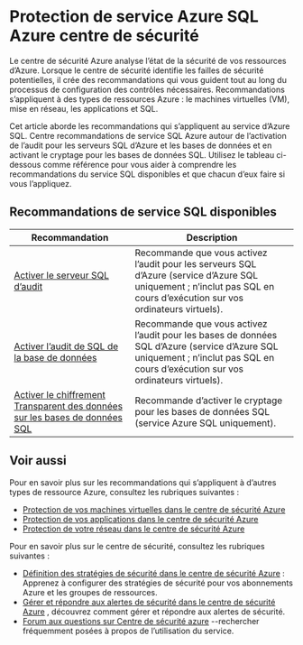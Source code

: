 <properties
   pageTitle="Protection de service Azure SQL Azure centre de sécurité | Microsoft Azure"
   description="Ce document répond dans le centre de sécurité Azure des recommandations qui vous aident à protéger les SQL Azure service et restent conforme aux stratégies de sécurité."
   services="security-center"
   documentationCenter="na"
   authors="TerryLanfear"
   manager="MBaldwin"
   editor=""/>

<tags
   ms.service="security-center"
   ms.devlang="na"
   ms.topic="article"
   ms.tgt_pltfrm="na"
   ms.workload="na"
   ms.date="08/04/2016"
   ms.author="terrylan"/>

# <a name="protecting-azure-sql-service-in-azure-security-center"></a>Protection de service Azure SQL Azure centre de sécurité

Le centre de sécurité Azure analyse l’état de la sécurité de vos ressources d’Azure. Lorsque le centre de sécurité identifie les failles de sécurité potentielles, il crée des recommandations qui vous guident tout au long du processus de configuration des contrôles nécessaires.  Recommandations s’appliquent à des types de ressources Azure : le machines virtuelles (VM), mise en réseau, les applications et SQL.

Cet article aborde les recommandations qui s’appliquent au service d’Azure SQL.  Centre recommandations de service SQL Azure autour de l’activation de l’audit pour les serveurs SQL d’Azure et les bases de données et en activant le cryptage pour les bases de données SQL.  Utilisez le tableau ci-dessous comme référence pour vous aider à comprendre les recommandations du service SQL disponibles et que chacun d’eux faire si vous l’appliquez.

## <a name="available-sql-service-recommendations"></a>Recommandations de service SQL disponibles

|Recommandation|Description|
|-----|-----|
|[Activer le serveur SQL d’audit](security-center-enable-auditing-on-sql-servers.md)|Recommande que vous activez l’audit pour les serveurs SQL d’Azure (service d’Azure SQL uniquement ; n’inclut pas SQL en cours d’exécution sur vos ordinateurs virtuels).|
|[Activer l’audit de SQL de la base de données](security-center-enable-auditing-on-sql-databases.md)|Recommande que vous activez l’audit pour les bases de données SQL d’Azure (service d’Azure SQL uniquement ; n’inclut pas SQL en cours d’exécution sur vos ordinateurs virtuels).|
|[Activer le chiffrement Transparent des données sur les bases de données SQL](security-center-enable-transparent-data-encryption.md)|Recommande d’activer le cryptage pour les bases de données SQL (service Azure SQL uniquement).|

## <a name="see-also"></a>Voir aussi

Pour en savoir plus sur les recommandations qui s’appliquent à d’autres types de ressource Azure, consultez les rubriques suivantes :

- [Protection de vos machines virtuelles dans le centre de sécurité Azure](security-center-virtual-machine-recommendations.md)
- [Protection de vos applications dans le centre de sécurité Azure](security-center-application-recommendations.md)
- [Protection de votre réseau dans le centre de sécurité Azure](security-center-network-recommendations.md)

Pour en savoir plus sur le centre de sécurité, consultez les rubriques suivantes :

- [Définition des stratégies de sécurité dans le centre de sécurité Azure](security-center-policies.md) : Apprenez à configurer des stratégies de sécurité pour vos abonnements Azure et les groupes de ressources.
- [Gérer et répondre aux alertes de sécurité dans le centre de sécurité Azure](security-center-managing-and-responding-alerts.md) , découvrez comment gérer et répondre aux alertes de sécurité.
- [Forum aux questions sur Centre de sécurité azure](security-center-faq.md) --rechercher fréquemment posées à propos de l’utilisation du service.
